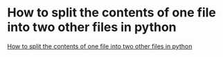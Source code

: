 # How to split the contents of one file into two other files in python
[How to split the contents of one file into two other files in python](https://aiwithcloud.com/2022/09/15/how_to_split_the_contents_of_one_file_into_two_other_files_in_python/)